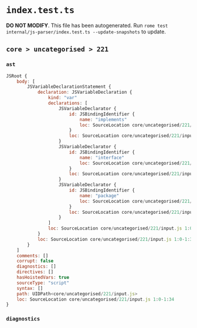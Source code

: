 # `index.test.ts`

**DO NOT MODIFY**. This file has been autogenerated. Run `rome test internal/js-parser/index.test.ts --update-snapshots` to update.

## `core > uncategorised > 221`

### `ast`

```javascript
JSRoot {
	body: [
		JSVariableDeclarationStatement {
			declaration: JSVariableDeclaration {
				kind: "var"
				declarations: [
					JSVariableDeclarator {
						id: JSBindingIdentifier {
							name: "implements"
							loc: SourceLocation core/uncategorised/221/input.js 1:4-1:14 (implements)
						}
						loc: SourceLocation core/uncategorised/221/input.js 1:4-1:14
					}
					JSVariableDeclarator {
						id: JSBindingIdentifier {
							name: "interface"
							loc: SourceLocation core/uncategorised/221/input.js 1:16-1:25 (interface)
						}
						loc: SourceLocation core/uncategorised/221/input.js 1:16-1:25
					}
					JSVariableDeclarator {
						id: JSBindingIdentifier {
							name: "package"
							loc: SourceLocation core/uncategorised/221/input.js 1:27-1:34 (package)
						}
						loc: SourceLocation core/uncategorised/221/input.js 1:27-1:34
					}
				]
				loc: SourceLocation core/uncategorised/221/input.js 1:0-1:34
			}
			loc: SourceLocation core/uncategorised/221/input.js 1:0-1:34
		}
	]
	comments: []
	corrupt: false
	diagnostics: []
	directives: []
	hasHoistedVars: true
	sourceType: "script"
	syntax: []
	path: UIDPath<core/uncategorised/221/input.js>
	loc: SourceLocation core/uncategorised/221/input.js 1:0-1:34
}
```

### `diagnostics`

```

```

